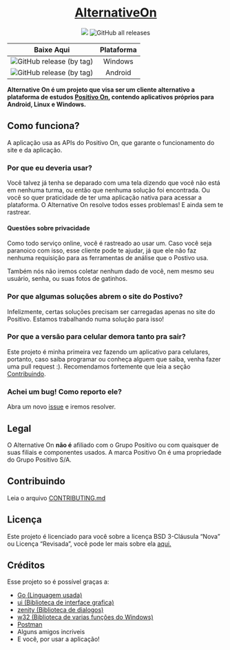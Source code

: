 <h1 align="center">
<a href="https://github.com/alternativeon/alternativeon/releases/latest">AlternativeOn</a>
</h1>

<div align="center"> <p>
<img src="https://img.shields.io/badge/desenvolvimento-ativo-success?style=for-the-badge&logo=github">
<img alt="GitHub all releases" src="https://img.shields.io/github/downloads/alternativeon/alternativeon/total?style=for-the-badge">
</p>
  
|    **Baixe Aqui**    |               **Plataforma**              |
|:-----------------:|:----------------------------------------:|
| ![GitHub release (by tag)](https://img.shields.io/github/downloads/alternativeon/alternativeon/latest/total?style=for-the-badge&logo=windows10&logoColor=blue&label=Baixar%20-%20Windows&color=success&link=https%3A%2F%2Fgithub.com%2FAlternativeOn%2FAlternativeOn%2Freleases%2Fdownload%2Fv1.0.0%2FAlternative_On.exe) | Windows |
| ![GitHub release (by tag)](https://img.shields.io/github/downloads/alternativeon/alternativeon/latest/total?style=for-the-badge&logo=android&logoColor=green&label=Baixar%20-%20Windows&color=success&link=https%3A%2F%2Fgithub.com%2FAlternativeOn%2FAlternativeOn%2Freleases%2Fdownload%2Fv1.0.0%2FAlternative_On.apk) |  Android  |

</div>


**Alternative On é um projeto que visa ser um cliente alternativo a plataforma de estudos <a href="https://positivoon.com.br" target="_blank"> Positivo On</a>, contendo aplicativos próprios para Android, Linux e Windows.**

## Como funciona?

A aplicação usa as APIs do Positivo On, que garante o funcionamento do site e da aplicação.

### Por que eu deveria usar?

Você talvez já tenha se deparado com uma tela dizendo que você não está em nenhuma turma, ou então que nenhuma solução foi encontrada. Ou você so quer praticidade de ter uma aplicação nativa para acessar a plataforma. O Alternative On resolve todos esses problemas! E ainda sem te rastrear.
#### Questões sobre privacidade
Como todo serviço online, você é rastreado ao usar um. Caso você seja paranoico com isso, esse cliente pode te ajudar, já que ele não faz nenhuma requisição para as ferramentas de análise que o Postivo usa.

Também nós não iremos coletar nenhum dado de você, nem mesmo seu usuário, senha, ou suas fotos de gatinhos.

### Por que algumas soluções abrem o site do Postivo?

Infelizmente, certas soluções precisam ser carregadas apenas no site do Positivo. Estamos trabalhando numa solução para isso!

### Por que a versão para celular demora tanto pra sair?

Este projeto é minha primeira vez fazendo um aplicativo para celulares, portanto, caso saiba programar ou conheça alguem que saiba, venha fazer uma pull request :). Recomendamos fortemente que leia a seção [Contribuindo](#Contribuindo).

### Achei um bug! Como reporto ele?

Abra um novo [issue](https://github.com/alternativeon/alternativeon/issues/new) e iremos resolver.

## Legal

O Alternative On **não é** afiliado com o Grupo Positivo ou com quaisquer de suas filiais e componentes usados. A marca Positivo On é uma propriedade do Grupo Positivo S/A.

## Contribuindo

Leia o arquivo [CONTRIBUTING.md](./CONTRIBUTING.md)

## Licença

Este projeto é licenciado para você sobre a licença BSD 3-Cláusula “Nova” ou Licença “Revisada”, você pode ler mais sobre ela [aqui.](https://choosealicense.com/licenses/bsd-3-clause/)

## Créditos

Esse projeto so é possível graças a:
- [Go (Linguagem usada)](https://go.dev)
- [ui (Biblioteca de interface grafica)](https://github.com/andlabs/ui)
- [zenity (Biblioteca de dialogos)](https://github.com/ncruces/zenity)
- [w32 (Biblioteca de varias funções do Windows)](https://github.com/gonutz/w32/v2)
- [Postman](https://postman.com)
- Alguns amigos incriveis
- E você, por usar a aplicação! 
